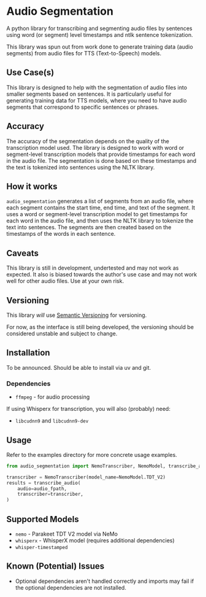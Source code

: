 # Audio Segmentation

A python library for transcribing and segmenting audio files by sentences using word (or segment) level timestamps and ntlk sentence tokenization.

This library was spun out from work done to generate training data (audio segments) from audio files for TTS (Text-to-Speech) models.

## Use Case(s)

This library is designed to help with the segmentation of audio files into smaller segments based on sentences. It is particularly useful for generating training data for TTS models, where you need to have audio segments that correspond to specific sentences or phrases.

## Accuracy

The accuracy of the segmentation depends on the quality of the transcription model used. The library is designed to work with word or segment-level transcription models that provide timestamps for each word in the audio file. The segmentation is done based on these timestamps and the text is tokenized into sentences using the NLTK library.

## How it works

`audio_segmentation` generates a list of segments from an audio file, where each segment contains the start time, end time, and text of the segment. It uses a word or segment-level transcription model to get timestamps for each word in the audio file, and then uses the NLTK library to tokenize the text into sentences. The segments are then created based on the timestamps of the words in each sentence.

## Caveats

This library is still in development, undertested and may not work as expected. It also is biased towards the author's use case and may not work well for other audio files. Use at your own risk.

## Versioning

This library _will_ use [Semantic Versioning](https://semver.org/) for versioning.

For now, as the interface is still being developed, the versioning should be considered unstable and subject to change.

## Installation

To be announced. Should be able to install via uv and git.

### Dependencies

- `ffmpeg` - for audio processing

If using Whisperx for transcription, you will also (probably) need:

- `libcudnn9` and `libcudnn9-dev`

## Usage

Refer to the examples directory for more concrete usage examples.

```python
from audio_segmentation import NemoTranscriber, NemoModel, transcribe_audio

transcriber = NemoTranscriber(model_name=NemoModel.TDT_V2)
results = transcribe_audio(
    audio=audio_fpath,
    transcriber=transcriber,
)
```

## Supported Models

- `nemo` - Parakeet TDT V2 model via NeMo
- `whisperx` - WhisperX model (requires additional dependencies)
- `whisper-timestamped`



## Known (Potential) Issues

- Optional dependencies aren't handled correctly and imports may fail if the optional dependencies are not installed.
